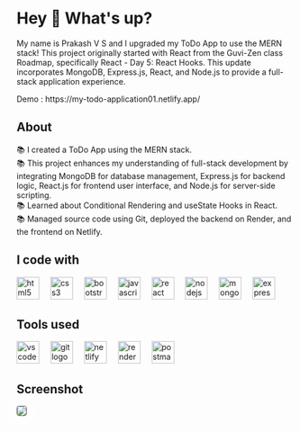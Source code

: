 <h1 align="left">Hey 👋 What's up?</h1>
<p align="left">My name is Prakash V S and I upgraded my ToDo App to use the MERN stack! This project originally started with React from the Guvi-Zen class Roadmap, specifically React - Day 5: React Hooks. This update incorporates MongoDB, Express.js, React, and Node.js to provide a full-stack application experience.</p>
<p align="left">Demo : https://my-todo-application01.netlify.app/</p> 
<h2 align="left">About</h2>
<p align="left">📚 I created a ToDo App using the MERN stack.<br>📚 This project enhances my understanding of full-stack development by integrating MongoDB for database management, Express.js for backend logic, React.js for frontend user interface, and Node.js for server-side scripting.<br>📚 Learned about Conditional Rendering and useState Hooks in React.<br>📚 Managed source code using Git, deployed the backend on Render, and the frontend on Netlify.</p>
<h2 align="left">I code with</h2>
<div align="left">
  <img src="https://cdn.jsdelivr.net/gh/devicons/devicon/icons/html5/html5-original.svg" height="40" alt="html5 logo"  />
  <img width="12" />
  <img src="https://cdn.jsdelivr.net/gh/devicons/devicon/icons/css3/css3-original.svg" height="40" alt="css3 logo"  />
  <img width="12" />
  <img src="https://cdn.jsdelivr.net/gh/devicons/devicon/icons/bootstrap/bootstrap-original.svg" height="40" alt="bootstrap logo"  />
  <img width="12" />
  <img src="https://cdn.jsdelivr.net/gh/devicons/devicon/icons/javascript/javascript-original.svg" height="40" alt="javascript logo"  />
  <img width="12" />
  <img src="https://skillicons.dev/icons?i=react" height="40" alt="react logo"  />
  <img width="12" />
  <img src="https://skillicons.dev/icons?i=nodejs" height="40" alt="nodejs logo"  />
  <img width="12" />
  <img src="https://skillicons.dev/icons?i=mongodb" height="40" alt="mongodb logo"  />
  <img width="12" />
  <img src="https://skillicons.dev/icons?i=express" height="40" alt="express logo"  />
</div>
<h2 align="left">Tools used</h2>
<div align="left">
  <img src="https://cdn.simpleicons.org/visualstudiocode/007ACC" height="40" alt="vscode logo"  />
  <img width="12" />
  <img src="https://cdn.simpleicons.org/git/F05032" height="40" alt="git logo"  />
  <img width="12" />
  <img src="https://cdn.simpleicons.org/netlify/00C7B7" height="40" alt="netlify logo"  />
  <img width="12" />
  <img src="https://cdn.simpleicons.org/render/00979D" height="40" alt="render logo"  />
  <img width="12" />
  <img src="https://cdn.simpleicons.org/postman/FF6C37" height="40" alt="postman logo"  />
</div>
<h2 align="left">Screenshot</h2>
<img
style="border: 1px solid rgba(100, 100, 100, 1); border-radius: 4px; box-shadow: 0px 0px 39px 14px rgba(255, 255, 255, 1);"
align="left"
src="https://github.com/Prakash-V-S/ToDo-List-ReactJS/assets/141955456/bb4d7e0c-82f6-4e01-b827-f87e44e78c92"
/>
